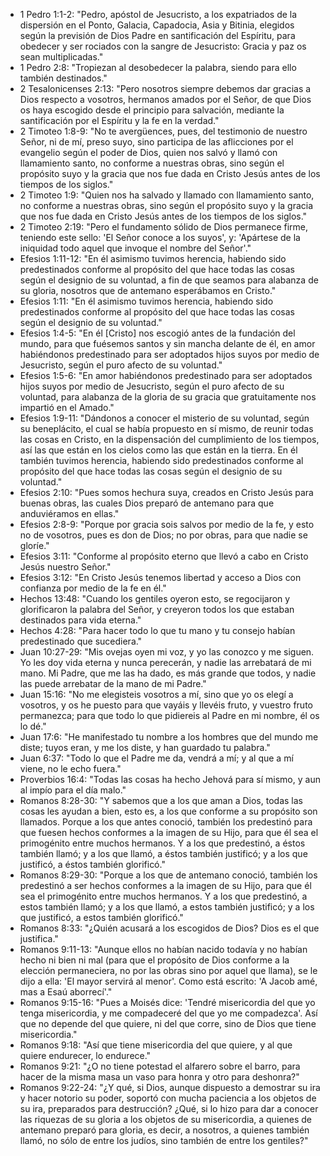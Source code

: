 - 1 Pedro 1:1-2: "Pedro, apóstol de Jesucristo, a los expatriados de la dispersión en el Ponto, Galacia, Capadocia, Asia y Bitinia, elegidos según la previsión de Dios Padre en santificación del Espíritu, para obedecer y ser rociados con la sangre de Jesucristo: Gracia y paz os sean multiplicadas."
- 1 Pedro 2:8: "Tropiezan al desobedecer la palabra, siendo para ello también destinados."
- 2 Tesalonicenses 2:13: "Pero nosotros siempre debemos dar gracias a Dios respecto a vosotros, hermanos amados por el Señor, de que Dios os haya escogido desde el principio para salvación, mediante la santificación por el Espíritu y la fe en la verdad."
- 2 Timoteo 1:8-9: "No te avergüences, pues, del testimonio de nuestro Señor, ni de mí, preso suyo, sino participa de las aflicciones por el evangelio según el poder de Dios, quien nos salvó y llamó con llamamiento santo, no conforme a nuestras obras, sino según el propósito suyo y la gracia que nos fue dada en Cristo Jesús antes de los tiempos de los siglos."
- 2 Timoteo 1:9: "Quien nos ha salvado y llamado con llamamiento santo, no conforme a nuestras obras, sino según el propósito suyo y la gracia que nos fue dada en Cristo Jesús antes de los tiempos de los siglos."
- 2 Timoteo 2:19: "Pero el fundamento sólido de Dios permanece firme, teniendo este sello: 'El Señor conoce a los suyos', y: 'Apártese de la iniquidad todo aquel que invoque el nombre del Señor'."
- Efesios 1:11-12: "En él asimismo tuvimos herencia, habiendo sido predestinados conforme al propósito del que hace todas las cosas según el designio de su voluntad, a fin de que seamos para alabanza de su gloria, nosotros que de antemano esperábamos en Cristo."
- Efesios 1:11: "En él asimismo tuvimos herencia, habiendo sido predestinados conforme al propósito del que hace todas las cosas según el designio de su voluntad."
- Efesios 1:4-5: "En él [Cristo] nos escogió antes de la fundación del mundo, para que fuésemos santos y sin mancha delante de él, en amor habiéndonos predestinado para ser adoptados hijos suyos por medio de Jesucristo, según el puro afecto de su voluntad."
- Efesios 1:5-6: "En amor habiéndonos predestinado para ser adoptados hijos suyos por medio de Jesucristo, según el puro afecto de su voluntad, para alabanza de la gloria de su gracia que gratuitamente nos impartió en el Amado."
- Efesios 1:9-11: "Dándonos a conocer el misterio de su voluntad, según su beneplácito, el cual se había propuesto en sí mismo, de reunir todas las cosas en Cristo, en la dispensación del cumplimiento de los tiempos, así las que están en los cielos como las que están en la tierra. En él también tuvimos herencia, habiendo sido predestinados conforme al propósito del que hace todas las cosas según el designio de su voluntad."
- Efesios 2:10: "Pues somos hechura suya, creados en Cristo Jesús para buenas obras, las cuales Dios preparó de antemano para que anduviéramos en ellas."
- Efesios 2:8-9: "Porque por gracia sois salvos por medio de la fe, y esto no de vosotros, pues es don de Dios; no por obras, para que nadie se gloríe."
- Efesios 3:11: "Conforme al propósito eterno que llevó a cabo en Cristo Jesús nuestro Señor."
- Efesios 3:12: "En Cristo Jesús tenemos libertad y acceso a Dios con confianza por medio de la fe en él."
- Hechos 13:48: "Cuando los gentiles oyeron esto, se regocijaron y glorificaron la palabra del Señor, y creyeron todos los que estaban destinados para vida eterna."
- Hechos 4:28: "Para hacer todo lo que tu mano y tu consejo habían predestinado que sucediera."
- Juan 10:27-29: "Mis ovejas oyen mi voz, y yo las conozco y me siguen. Yo les doy vida eterna y nunca perecerán, y nadie las arrebatará de mi mano. Mi Padre, que me las ha dado, es más grande que todos, y nadie las puede arrebatar de la mano de mi Padre."
- Juan 15:16: "No me elegisteis vosotros a mí, sino que yo os elegí a vosotros, y os he puesto para que vayáis y llevéis fruto, y vuestro fruto permanezca; para que todo lo que pidiereis al Padre en mi nombre, él os lo dé."
- Juan 17:6: "He manifestado tu nombre a los hombres que del mundo me diste; tuyos eran, y me los diste, y han guardado tu palabra."
- Juan 6:37: "Todo lo que el Padre me da, vendrá a mí; y al que a mí viene, no le echo fuera."
- Proverbios 16:4: "Todas las cosas ha hecho Jehová para sí mismo, y aun al impío para el día malo."
- Romanos 8:28-30: "Y sabemos que a los que aman a Dios, todas las cosas les ayudan a bien, esto es, a los que conforme a su propósito son llamados. Porque a los que antes conoció, también los predestinó para que fuesen hechos conformes a la imagen de su Hijo, para que él sea el primogénito entre muchos hermanos. Y a los que predestinó, a éstos también llamó; y a los que llamó, a éstos también justificó; y a los que justificó, a éstos también glorificó."
- Romanos 8:29-30: "Porque a los que de antemano conoció, también los predestinó a ser hechos conformes a la imagen de su Hijo, para que él sea el primogénito entre muchos hermanos. Y a los que predestinó, a estos también llamó; y a los que llamó, a estos también justificó; y a los que justificó, a estos también glorificó."
- Romanos 8:33: "¿Quién acusará a los escogidos de Dios? Dios es el que justifica."
- Romanos 9:11-13: "Aunque ellos no habían nacido todavía y no habían hecho ni bien ni mal (para que el propósito de Dios conforme a la elección permaneciera, no por las obras sino por aquel que llama), se le dijo a ella: 'El mayor servirá al menor'. Como está escrito: 'A Jacob amé, mas a Esaú aborrecí'."
- Romanos 9:15-16: "Pues a Moisés dice: 'Tendré misericordia del que yo tenga misericordia, y me compadeceré del que yo me compadezca'. Así que no depende del que quiere, ni del que corre, sino de Dios que tiene misericordia."
- Romanos 9:18: "Así que tiene misericordia del que quiere, y al que quiere endurecer, lo endurece."
- Romanos 9:21: "¿O no tiene potestad el alfarero sobre el barro, para hacer de la misma masa un vaso para honra y otro para deshonra?"
- Romanos 9:22-24: "¿Y qué, si Dios, aunque dispuesto a demostrar su ira y hacer notorio su poder, soportó con mucha paciencia a los objetos de su ira, preparados para destrucción? ¿Qué, si lo hizo para dar a conocer las riquezas de su gloria a los objetos de su misericordia, a quienes de antemano preparó para gloria, es decir, a nosotros, a quienes también llamó, no sólo de entre los judíos, sino también de entre los gentiles?"